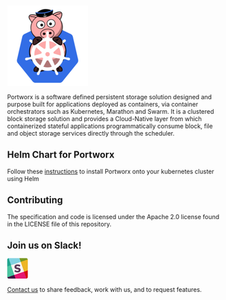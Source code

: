 ![logo](doc/media/k8s-porx.png?raw=true "Portworx Operator")

Portworx is a software defined persistent storage solution designed and purpose built for applications deployed as containers, via container orchestrators such as Kubernetes, Marathon and Swarm. It is a clustered block storage solution and provides a Cloud-Native layer from which containerized stateful applications programmatically consume block, file and object storage services directly through the scheduler.

## Helm Chart for Portworx

Follow these [instructions](/charts/px/README.md) to install Portworx onto your kubernetes cluster using Helm

## Contributing

The specification and code is licensed under the Apache 2.0 license found in the LICENSE file of this repository.


## Join us on Slack!
[![](/doc/media//slack.png)](http://slack.portworx.com)

[Contact us](http://portworx.com/contact-us/) to share feedback, work with us, and to request features.
